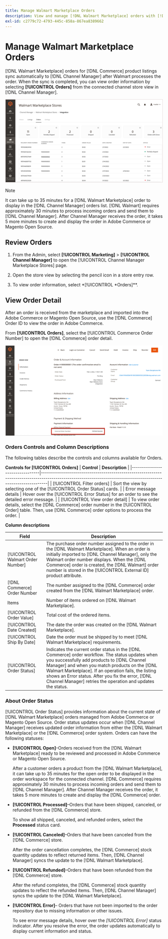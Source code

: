```yaml
---
title: Manage Walmart Marketplace Orders
description: View and manage [!DNL Walmart Marketplace] orders with [!DNL Channel Manager] for Adobe Commerce and Magento Open Source.
exl-id: c2779c72-4793-445c-858a-867ea8389662
---
```

# Manage Walmart Marketplace Orders

[!DNL Walmart Marketplace] orders for [!DNL Commerce] product listings sync automatically to [!DNL Channel Manager] after Walmart processes the order. When the sync is completed, you can view order information by selecting **[!UICONTROL Orders]** from the connected channel store view in [!DNL Channel Manager].

![Channel Manager Orders view to manage Walmart Marketplace orders](assets/orders-dashboard-view.png)

>[!NOTE]
>
>It can take up to 35 minutes for a [!DNL Walmart Marketplace] order to display in the [!DNL Channel Manager] orders list. [!DNL Walmart] requires approximately 30 minutes to process incoming orders and send them to [!DNL Channel Manager].  After Channel Manager receives the order, it takes 5 more minutes to create and display the order in Adobe Commerce or Magento Open Source.

## Review Orders

1. From the Admin, select **[!UICONTROL Marketing]** > **[!UICONTROL Channel Manager]** to open the [!UICONTROL Channel Manager Marketplace Stores] page.

1. Open the store view by selecting the pencil icon in a store entry row.

1. To view order information, select *[!UICONTROL *Orders]**.

## View Order Detail

After an order is received from the marketplace and imported into the Adobe Commerce or Magento Open Source, use the [!DNL Commerce] Order ID to view the order in Adobe Commerce.

From **[!UICONTROL Orders]**, select the [!UICONTROL Commerce Order Number] to open the [!DNL Commerce]  order detail.

![Commerce Order detail view for a Walmart Marketplace order](assets/order-detail-with-external-order-id.png)

### Orders Controls and Column Descriptions

The following tables describe the controls and columns available for Orders.

**Controls for [!UICONTROL Orders]**
| **Control**                    | **Description**                                                                                                                                               |
|--------------------------------|---------------------------------------------------------------------------------------------------------------------------------------------------------------|
| [!UICONTROL Filter orders]     | Sort the view by selecting one of the [!UICONTROL Order Status] cards.                                                                                        |
| Error message details          | Hover over the [!UICONTROL Error Status] for an order to see the detailed error message.                                                                      |
| [!UICONTROL View order detail] | To view order details, select the [!DNL Commerce] order number in the [!UICONTROL Order] table. Then, use [!DNL Commerce] order options to process the order. |

**Column descriptions**

| Field                         | Description                                                                                                                                                                                                                                                                                                                                                                 |
|------------------------------------|----------------------------------------------------------------------------------------------------------------------------------------------------------------------------------------------------------------------------------------------------------------------------------------------------------------------------------------------------------------------------------|
| [!UICONTROL  Walmart Order Number] | The purchase order number assigned to the order in the [!DNL Walmart Marketplace]. When an order is initially imported to [!DNL Channel Manager], only the Walmart order number displays. When the [!DNL Commerce] order is created, the [!DNL Walmart] order number is stored in the [!UICONTROL External ID] product attribute.                                                |
| [!DNL Commerce]  Order Number      | The number assigned to the [!DNL Commerce]  order created from the [!DNL Walmart Marketplace] order.                                                                                                                                                                                                                                                                             |
| Items                              | Number of items ordered on [!DNL Walmart Marketplace].                                                                                                                                                                                                                                                                                                                           |
| [!UICONTROL Order Value]           | Total cost of the ordered items.                                                                                                                                                                                                                                                                                                                                                 |
| [!UICONTROL Date Created]          | The date the order was created on the [!DNL Walmart Marketplace].                                                                                                                                                                                                                                                                                                                |
| [!UICONTROL Ship By Date]          | Date the order must be shipped by to meet [!DNL Walmart Marketplace] requirements.                                                                                                                                                                                                                                                                                               |
| [!UICONTROL Order Status]          | Indicates the current order status in the [!DNL Commerce] order workflow. The status updates when you successfully add products to [!DNL Channel Manager] and when you match products on the [!DNL Walmart Marketplace]. If an operation fails, the listing shows an Error status. After you fix the error, [!DNL Channel Manager] retries the operation and updates the status. |

### About Order Status

[!UICONTROL Order Status] provides information about the current state of [!DNL Walmart Marketplace] orders managed from Adobe Commerce or Magento Open Source. Order status updates occur when [!DNL Channel Manager] receives updated order information from either the [!DNL Walmart Marketplace] or the [!DNL Commerce] order system. Orders can have the following statuses:           

*  **[!UICONTROL Open]**–Orders received from the [!DNL Walmart Marketplace] ready to be reviewed and processed in Adobe Commerce or Magento Open Source.

   After a customer orders a product from the [!DNL Walmart Marketplace], it can take up to 35 minutes for the open order to be displayed in the order workspace for the connected channel. [!DNL Commerce] requires approximately 30 minutes to process incoming orders and send them to [!DNL Channel Manager]. After Channel Manager receives the order, it takes 5 more minutes to create and display the [!DNL Commerce] order.

*  **[!UICONTROL Processed]**–Orders that have been shipped, canceled, or refunded from the [!DNL Commerce] store.

   To show all shipped, canceled, and refunded orders, select the **Processed** status card.

* **[!UICONTROL Canceled]**–Orders that have been canceled from the [!DNL Commerce] store.

  After the order cancellation completes, the [!DNL Commerce] stock quantity updates to reflect returned items. Then, [!DNL Channel Manager] syncs the update to the [!DNL Walmart Marketplace].

* **[!UICONTROL Refunded]**–Orders that have been refunded from the [!DNL Commerce] store.

  After the refund completes, the [!DNL Commerce] stock quantity updates to reflect the refunded items. Then, [!DNL Channel Manager] syncs the update to the [!DNL Walmart Marketplace].

* **[!UICONTROL Error]**– Orders that have not been imported to the order repository due to missing information or other issues.
 
  To see error message details, hover over the *[!UICONTROL Error]* status indicator. After you resolve the error, the order updates automatically to display current information and status.
